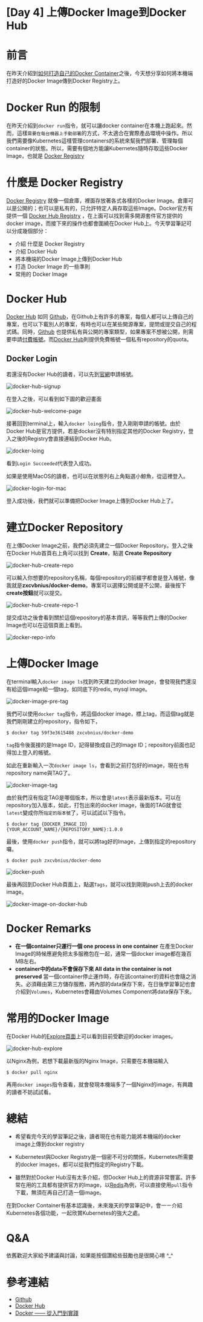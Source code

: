 # [Day 4] 上傳Docker Image到Docker Hub


# 前言
在昨天介紹到[如何打造自己的Docker Container](https://github.com/zxcvbnius/k8s-30-day-sharing/tree/master/Day03)之後，今天想分享如何將本機端打造好的Docker Image傳到Docker Registry上。




# Docker Run 的限制
在昨天介紹到`docker run`指令，就可以讓docker container在本機上跑起來。然而，這樣`需要在每台機器上手動部署`的方式，不太適合在實際產品環境中操作。所以我們需要像Kubernetes這樣管理containers的系統來幫我們部署、管理每個container的狀態。所以，需要有個地方能讓Kubernetes隨時存取這些Docker Image，也就是 [Docker Registry](https://docs.docker.com/registry/)




# 什麼是 Docker Registry
[Docker Registry](https://docs.docker.com/registry/) 就像一個倉庫，裡面存放著各式各樣的Docker Image。倉庫可以是公開的；也可以是私有的，只允許特定人員存取這些Image。Docker官方有提供一個 [Docker Hub Registry](https://hub.docker.com/) ，在上面可以找到需多開源套件官方提供的docker image，而接下來的操作也都會圍繞在Docker Hub上。今天學習筆記可以分成幾個部分：

 - 介紹 什麼是 Docker Registry
 - 介紹 Docker Hub
 - 將本機端的Docker Image上傳到Docker Hub
 - 打造 Docker Image 的一些準則
 - 常用的 Docker Image




# Docker Hub
[Docker Hub](https://hub.docker.com/) 如同 [Github](https://github.com/)，在Github上有許多的專案，每個人都可以上傳自己的專案，也可以下載別人的專案，有時也可以在某些開源專案，提問或提交自己的程式碼。同時，[Github](https://github.com/) 也提供私有與公開的專案類型，如果專案不想被公開，則需要申請[付費帳號](https://github.com/pricing)。而[Docker Hub](https://hub.docker.com/)則提供免費帳號一個私有repository的quota。


## Docker Login
若還沒有Docker Hub的讀者，可以先到[官網](https://hub.docker.com/)申請帳號。

![docker-hub-signup](https://github.com/zxcvbnius/k8s-30-day-sharing/blob/master/Day04/docker-hub-signup.png?raw=true)

在登入之後，可以看到如下圖的歡迎畫面

![docker-hub-welcome-page](https://github.com/zxcvbnius/k8s-30-day-sharing/blob/master/Day04/docker-hub-welcome-page.png?raw=true)

接著回到terminal上，輸入`docker loing`指令，登入剛剛申請的帳號。由於Docker Hub是官方提供，若是docker沒有特別指定其他的Docker Registry，登入之後的Registry會直接連結到Docker Hub。

![docker-loing](https://github.com/zxcvbnius/k8s-30-day-sharing/blob/master/Day04/docker-loing.png?raw=true)

看到`Login Succeeded`代表登入成功。


如果是使用MacOS的讀者，也可以在狀態列右上角點選小鯨魚，從這裡登入。

![docker-login-for-mac](https://github.com/zxcvbnius/k8s-30-day-sharing/blob/master/Day04/docker-login-for-mac.png?raw=true)

登入成功後，我們就可以準備把Docker Image上傳到Docker Hub上了。




# 建立Docker Repository
在上傳Docker Image之前，我們必須先建立一個Docker Repository。登入之後在Docker Hub首頁右上角可以找到 **Create**，點選 **Create Repository**

![docker-hub-create-repo](https://github.com/zxcvbnius/k8s-30-day-sharing/blob/master/Day04/docker-hub-create-repo.png?raw=true)


可以輸入你想要的repository名稱，每個repository的前綴字都會是登入帳號，像我就是**zxcvbnius/docker-demo**。專案可以選擇公開或是不公開，最後按下**create按鈕**就可以提交。

![docker-hub-create-repo-1](https://github.com/zxcvbnius/k8s-30-day-sharing/blob/master/Day04/docker-hub-create-repo-1.png?raw=true)

提交成功之後會看到關於這個repository的基本資訊，等等我們上傳的Docker Image也可以在這個頁面上看到。

![docker-repo-info](https://github.com/zxcvbnius/k8s-30-day-sharing/blob/master/Day04/docker-repo-info.png?raw=true)


# 上傳Docker Image
在terminal輸入`docker image ls`找到昨天建立的docker Image，會發現我們還沒有給這個image給一個tag，如同底下的redis, mysql image。

![docker-image-pre-tag](https://github.com/zxcvbnius/k8s-30-day-sharing/blob/master/Day04/docker-image-pre-tag.png?raw=true)

我們可以使用`docker tag`指令，將這個docker image，標上tag，而這個tag就是我們剛剛建立的repository，指令如下，

```
$ docker tag 59f3e3615488 zxcvbnius/docker-demo
```

`tag`指令後面接的是Image ID，記得替換成自己的Image ID；repository前面也記得加上登入的帳號。

如此在重新輸入一次`docker image ls`，會看到之前打包好的image，現在也有repository name與TAG了。

![docker-image-tag](https://github.com/zxcvbnius/k8s-30-day-sharing/blob/master/Day04/docker-image-tag.png?raw=true)

由於我們沒有指定TAG是哪個版本，所以會是`latest`表示最新版本。可以在repository加入版本，如此，打包出來的docker image，後面的TAG就會從`latest`變成你所`指定的版本號`了，可以試試以下指令。

```
$ docker tag {DOCKER_IMAGE_ID} {YOUR_ACCOUNT_NAME}/{REPOSITORY_NAME}:1.0.0
```

最後，使用`docker push`指令，就可以將tag好的Image，上傳到指定的repository囉。

```
$ docker push zxcvbnius/docker-demo
```

![docker-push](https://github.com/zxcvbnius/k8s-30-day-sharing/blob/master/Day04/docker-push.png?raw=true)

最後再回到Docker Hub頁面上，點選`Tags`，就可以找到剛剛push上去的docker image。

![docker-image-on-docker-hub](https://github.com/zxcvbnius/k8s-30-day-sharing/blob/master/Day04/docker-image-on-docker-hub.png?raw=true)


# Docker Remarks
 - **在一個container只運行一個 one process in one container**
   在產生Docker Image的時候應避免把太多服務包在一起，通常一個docker image都在幾百MB左右。
 - **container中的data不會保存下來 All data in the container is not preserved**
   當一個container停止運作時，存在該container的資料也會隨之消失。必須藉由第三方儲存服務，將內部的data保存下來，在日後學習筆記也會介紹到`Volumes`，Kubernetes會藉由Volumes Component將data保存下來。




# 常用的Docker Image
在Docker Hub的[Explore頁面](https://hub.docker.com/explore/)上可以看到目前受歡迎的docker images。


![docker-hub-explore](https://github.com/zxcvbnius/k8s-30-day-sharing/blob/master/Day04/docker-hub-explore.png?raw=true)


以Nginx為例，若想下載最新版的Nginx Image，只需要在本機端輸入

```
$ docker pull nginx
```

再用`docker images`指令查看，就會發現本機端多了一個Nginx的image，有興趣的讀者不妨試試看。




# 總結

 - 希望看完今天的學習筆記之後，讀者現在也有能力能將本機端的docker image上傳到docker registry

 - Kubernetest與Docker Registry是一個密不可分的關係，Kubernetes所需要的docker images，都可以從我們指定的Registry下載。

 - 雖然對於Docker Hub沒有太多介紹，但Docker Hub上的資源非常豐富。許多常在用的工具都有提供官方的Image，以[Redis](https://hub.docker.com/_/redis/)為例，可以直接使用`pull`指令下載，無須在再自己打造一個image。


在對Docker Container有基本認識後，未來幾天的學習筆記中，會一ㄧ介紹Kubernetes各個功能，一起欣賞Kubernetes的強大之處。




# Q&A
依舊歡迎大家給予建議與討論，如果能按個讚給些鼓勵也是很開心唷 ^_^




# 參考連結

 - [Github](https://github.com/)
 - [Docker Hub](https://hub.docker.com/)
 - [Docker —— 從入門到實踐](https://philipzheng.gitbooks.io/docker_practice/content/)
